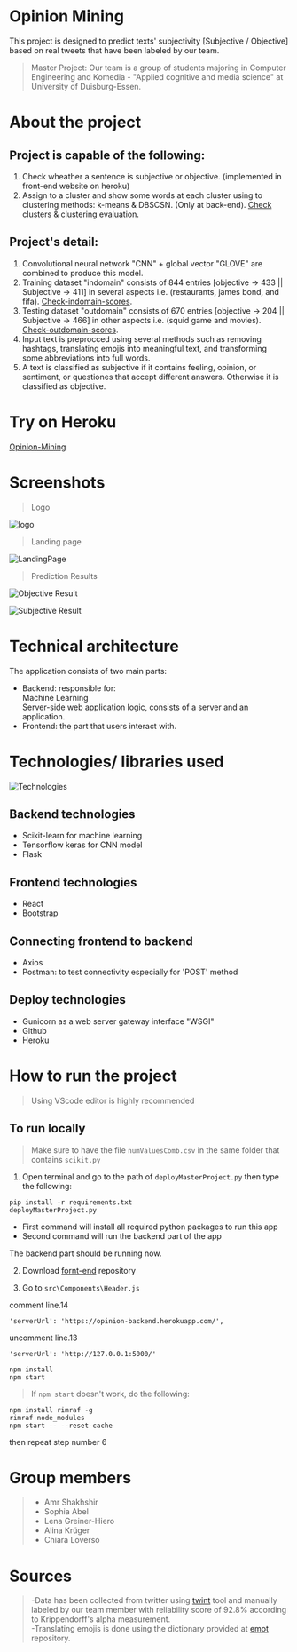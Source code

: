 # Opinion Mining
This project is designed to predict texts' subjectivity [Subjective / Objective] based on real tweets that have been labeled by our team.
> Master Project: Our team is a group of students majoring in Computer Engineering and Komedia - "Applied cognitive and media science" at University of Duisburg-Essen.

# About the project
## Project is capable of the following:
1. Check wheather a sentence is subjective or objective. (implemented in front-end website on heroku)
2. Assign to a cluster and show some words at each cluster using to clustering methods: k-means & DBSCSN. (Only at back-end). [Check](https://github.com/AmrShakhshirUDE/opinionMining/blob/main/mastergLove.ipynb) clusters & clustering evaluation.
## Project's detail:
1. Convolutional neural network "CNN" + global vector "GLOVE" are combined to produce this model.
2. Training dataset "indomain" consists of 844 entries [objective -> 433 || Subjective -> 411] in several aspects i.e. (restaurants, james bond, and fifa). [Check-indomain-scores](https://github.com/AmrShakhshirUDE/opinionMining/blob/main/images/indomainScores.png).
3. Testing dataset "outdomain" consists of 670 entries [objective -> 204 || Subjective -> 466] in other aspects i.e. (squid game and movies). [Check-outdomain-scores](https://github.com/AmrShakhshirUDE/opinionMining/blob/main/images/outdomainScores.png).
4. Input text is preprocced using several methods such as removing hashtags, translating emojis into meaningful text, and transforming some abbreviations into full words.
5. A text is classified as subjective if it contains feeling, opinion, or sentiment, or questiones that accept different answers. Otherwise it is classified as objective.

# Try on Heroku
[Opinion-Mining](https://opinion-mining-ude.herokuapp.com/)

<!-- # Live Demo
[Live demo and screenshots](https://www.youtube.com/watch?v=USe6Ot3qFys) -->

# Screenshots
>Logo

![logo](https://github.com/AmrShakhshirUDE/opinionMining/blob/main/images/logo.png)

>Landing page

![LandingPage](https://github.com/AmrShakhshirUDE/opinionMining/blob/main/images/LandingPage.png)

>Prediction Results

![Objective Result](https://github.com/AmrShakhshirUDE/opinionMining/blob/main/images/objectiveResult.png)

![Subjective Result](https://github.com/AmrShakhshirUDE/opinionMining/blob/main/images/subjectiveResult.png)


# Technical architecture
The application consists of two main parts:
* Backend: responsible for: <br />Machine Learning <br />Server-side web application logic, consists of a server and an application.
* Frontend: the part that users interact with.

# Technologies/ libraries used
![Technologies](https://github.com/AmrShakhshirUDE/opinionMining/blob/main/images/technologies.png)
## Backend technologies
* Scikit-learn for machine learning
* Tensorflow keras for CNN model
* Flask
## Frontend technologies
* React
* Bootstrap
## Connecting frontend to backend
* Axios
* Postman: to test connectivity especially for 'POST' method
## Deploy technologies
* Gunicorn as a web server gateway interface "WSGI"
* Github
* Heroku

# How to run the project
> Using VScode editor is highly recommended

## To run locally
> Make sure to have the file `numValuesComb.csv` in the same folder that contains `scikit.py`

1. Open terminal and go to the path of `deployMasterProject.py` then type the following:
```
pip install -r requirements.txt
deployMasterProject.py
```

* First command will install all required python packages to run this app <br />
* Second command will run the backend part of the app

The backend part should be running now.

2. Download [fornt-end](https://github.com/AmrShakhshirUDE/masterFron) repository 

3. Go to `src\Components\Header.js`

comment line.14

`'serverUrl': 'https://opinion-backend.herokuapp.com/',`

uncomment line.13

`'serverUrl': 'http://127.0.0.1:5000/'`

```
npm install
npm start
```

> If `npm start` doesn't work, do the following:
```
npm install rimraf -g
rimraf node_modules
npm start -- --reset-cache
```
then repeat step number 6



# Group members
> <ul><li>Amr Shakhshir</li> <li>Sophia Abel</li> <li>Lena Greiner-Hiero</li> <li>Alina Krüger</li> <li>Chiara Loverso</li></ul>

# Sources
> -Data has been collected from twitter using [twint](https://github.com/twintproject/twint) tool and manually labeled by our team member with reliability score of 92.8% according to Krippendorff's alpha measurement. <br/>-Translating emojis is done using the dictionary provided at [emot](https://github.com/NeelShah18/emot) repository.